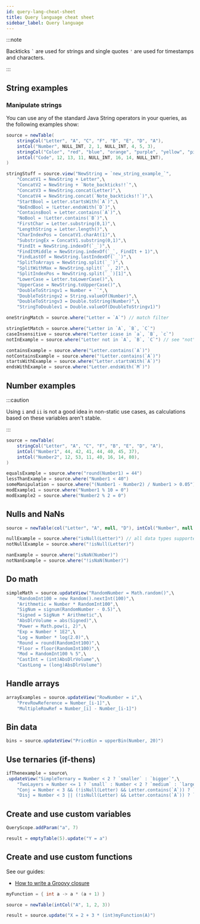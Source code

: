 ```yaml
---
id: query-lang-cheat-sheet
title: Query language cheat sheet
sidebar_label: Query language
---
```


:::note

Backticks `` ` `` are used for strings and single quotes `'` are used for timestamps and characters.

:::

## String examples

### Manipulate strings

You can use any of the standard Java String operators in your queries, as the following examples show:

```groovy test-set=1 order=source,stringStuff
source = newTable(
    stringCol("Letter", "A", "C", "F", "B", "E", "D", "A"),
    intCol("Number", NULL_INT, 2, 1, NULL_INT, 4, 5, 3),
    stringCol("Color", "red", "blue", "orange", "purple", "yellow", "pink", "blue"),
    intCol("Code", 12, 13, 11, NULL_INT, 16, 14, NULL_INT),
)

stringStuff = source.view("NewString = `new_string_example_`",
    "ConcatV1 = NewString + Letter",\
    "ConcatV2 = NewString + `Note_backticks!!`",\
    "ConcatV3 = NewString.concat(Letter)",\
    "ConcatV4 = NewString.concat(`Note_backticks!!`)",\
    "StartBool = Letter.startsWith(`A`)",\
    "NoEndBool = !Letter.endsWith(`D`)",\
    "ContainsBool = Letter.contains(`A`)",\
    "NoBool = !Letter.contains(`B`)",\
    "FirstChar = Letter.substring(0,1)",\
    "LengthString = Letter.length()",\
    "CharIndexPos = ConcatV1.charAt(1)",\
    "SubstringEx = ConcatV1.substring(0,1)",\
    "FindIt = NewString.indexOf(`_`)",\
    "FindItMiddle = NewString.indexOf(`_`, FindIt + 1)",\
    "FindLastOf = NewString.lastIndexOf(`_`)",\
    "SplitToArrays = NewString.split(`_`)",\
    "SplitWithMax = NewString.split(`_`, 2)",\
    "SplitIndexPos = NewString.split(`_`)[1]",\
    "LowerCase = Letter.toLowerCase()",\
    "UpperCase = NewString.toUpperCase()",\
    "DoubleToStringv1 = Number + ``",\
    "DoubleToStringv2 = String.valueOf(Number)",\
    "DoubleToStringv3 = Double.toString(Number)",\
    "StringToDoublev1 = Double.valueOf(DoubleToStringv1)")
```

```groovy test-set=1 order=oneStringMatch,stringSetMatch,caseInsensitive,notInExample,containsExample,notContainsExample,startsWithExample,endsWithExample
oneStringMatch = source.where("Letter = `A`") // match filter

stringSetMatch = source.where("Letter in `A`, `B`, `C`")
caseInsensitive = source.where("Letter icase in `a`, `B`, `c`")
notInExample = source.where("Letter not in `A`, `B`, `C`") // see "not"

containsExample = source.where("Letter.contains(`A`)")
notContainsExample = source.where("!Letter.contains(`A`)")
startsWithExample = source.where("Letter.startsWith(`A`)")
endsWithExample = source.where("Letter.endsWith(`M`)")
```

## Number examples

:::caution

Using `i` and `ii` is not a good idea in non-static use cases, as calculations based on these variables aren't stable.

:::

```groovy test-set=1 order=source,equalsExample,lessThanExample,someManipulation,modExample1,modExample2
source = newTable(
    stringCol("Letter", "A", "C", "F", "B", "E", "D", "A"),
    intCol("Number1", 44, 42, 41, 44, 40, 45, 37),
    intCol("Number2", 12, 53, 11, 40, 16, 14, 80),
)

equalsExample = source.where("round(Number1) = 44")
lessThanExample = source.where("Number1 < 40")
someManipulation = source.where("(Number1 - Number2) / Number1 > 0.05")
modExample1 = source.where("Number1 % 10 = 0")
modExample2 = source.where("Number2 % 2 = 0")
```

## Nulls and NaNs

```groovy test-set=2 order=source,nullExample,notNullExample,nanExample,notNanExample
source = newTable(col("Letter", "A", null, "D"), intCol("Number", null, 2, 3))

nullExample = source.where("isNull(Letter)") // all data types supported
notNullExample = source.where("!isNull(Letter)")

nanExample = source.where("isNaN(Number)")
notNanExample = source.where("!isNaN(Number)")
```

## Do math

```groovy test-set=2
simpleMath = source.updateView("RandomNumber = Math.random()",\
    "RandomInt100 = new Random().nextInt(100)",\
    "Arithmetic = Number * RandomInt100",\
    "SigNum = signum(RandomNumber - 0.5)",\
    "Signed = SigNum * Arithmetic",\
    "AbsDlrVolume = abs(Signed)",\
    "Power = Math.pow(i, 2)",\
    "Exp = Number * 1E2",\
    "Log = Number * log(2.0)",\
    "Round = round(RandomInt100)",\
    "Floor = floor(RandomInt100)",\
    "Mod = RandomInt100 % 5",\
    "CastInt = (int)AbsDlrVolume",\
    "CastLong = (long)AbsDlrVolume")
```

## Handle arrays

```groovy test-set=2
arrayExamples = source.updateView("RowNumber = i",\
    "PrevRowReference = Number_[i-1]",\
    "MultipleRowRef = Number_[i] - Number_[i-1]")
```

## Bin data

```groovy test-set=2
bins = source.updateView("PriceBin = upperBin(Number, 20)")
```

## Use ternaries (if-thens)

<!-- TODO: Un-skip after https://github.com/deephaven/deephaven-core/issues/1350 -->
<!-- The ticket references parquet, but this example triggers the same error -->
<!-- UPDATE: the listed ticket has been closed, but un-skipping this example still causes an error. -->

```groovy skip-test test-set=2
ifThenexample = source\
.updateView("SimpleTernary = Number < 2 ? `smaller` : `bigger`",\
    "TwoLayers = Number <= 1 ? `small` : Number < 2 ? `medium` : `large`",\
    "Conj = Number < 3 && (!isNull(Letter) && Letter.contains(`A`)) ? `special` : `boring`",\
    "Disj = Number < 3 || (!isNull(Letter) && Letter.contains(`A`)) ? `fave` : `other`")
```

## Create and use custom variables

```groovy
QueryScope.addParam("a", 7)

result = emptyTable(5).update("Y = a")
```

## Create and use custom functions

See our guides:

- [How to write a Groovy closure](../../how-to-guides/simple-groovy-closures.md)

```groovy order=source,result
myFunction = { int a -> a * (a + 1) }

source = newTable(intCol("A", 1, 2, 3))

result = source.update("X = 2 + 3 * (int)myFunction(A)")
```
